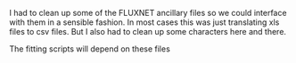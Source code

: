 I had to clean up some of the FLUXNET ancillary files so we could interface with
them in a sensible fashion. In most cases this was just translating xls files to
csv files. But I also had to clean up some characters here and there.

The fitting scripts will depend on these files
